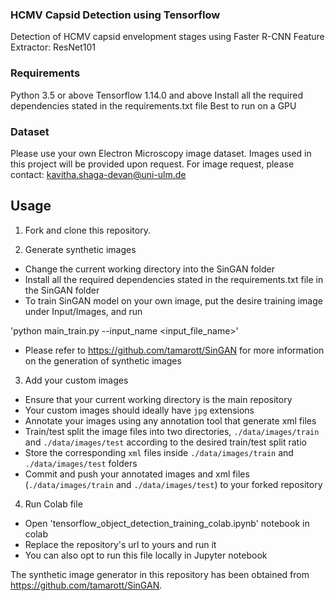 ###  HCMV Capsid Detection using Tensorflow

Detection of HCMV capsid envelopment stages using Faster R-CNN
Feature Extractor: ResNet101

### Requirements

Python 3.5 or above
Tensorflow 1.14.0 and above
Install all the required dependencies stated in the requirements.txt file
Best to run on a GPU 

### Dataset

Please use your own Electron Microscopy image dataset.
Images used in this project will be provided upon request.
For image request, please contact: kavitha.shaga-devan@uni-ulm.de


## Usage

1) Fork and clone this repository.

2) Generate synthetic images
- Change the current working directory into the SinGAN folder
- Install all the required dependencies stated in the requirements.txt file in the SinGAN folder
- To train SinGAN model on your own image, put the desire training image under Input/Images, and run

'python main_train.py --input_name <input_file_name>'

- Please refer to https://github.com/tamarott/SinGAN for more information on the generation of synthetic images

3) Add your custom images
- Ensure that your current working directory is the main repository
- Your custom images should ideally  have `jpg` extensions
- Annotate your images using any annotation tool that generate xml files
- Train/test split the image files into two directories, `./data/images/train` and `./data/images/test` according to the desired train/test split ratio
- Store the corresponding `xml` files inside `./data/images/train` and `./data/images/test` folders
- Commit and push your annotated images and xml files (`./data/images/train` and `./data/images/test`) to your forked repository

4) Run Colab file
- Open 'tensorflow_object_detection_training_colab.ipynb' notebook in colab
- Replace the repository's url to yours and run it
- You can also opt to run this file locally in Jupyter notebook


The synthetic image generator in this repository has been obtained from https://github.com/tamarott/SinGAN.

